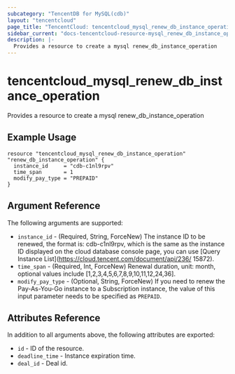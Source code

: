 ```yaml
---
subcategory: "TencentDB for MySQL(cdb)"
layout: "tencentcloud"
page_title: "TencentCloud: tencentcloud_mysql_renew_db_instance_operation"
sidebar_current: "docs-tencentcloud-resource-mysql_renew_db_instance_operation"
description: |-
  Provides a resource to create a mysql renew_db_instance_operation
---
```


# tencentcloud_mysql_renew_db_instance_operation

Provides a resource to create a mysql renew_db_instance_operation

## Example Usage

```hcl
resource "tencentcloud_mysql_renew_db_instance_operation" "renew_db_instance_operation" {
  instance_id     = "cdb-c1nl9rpv"
  time_span       = 1
  modify_pay_type = "PREPAID"
}
```

## Argument Reference

The following arguments are supported:

* `instance_id` - (Required, String, ForceNew) The instance ID to be renewed, the format is: cdb-c1nl9rpv, which is the same as the instance ID displayed on the cloud database console page, you can use [Query Instance List](https://cloud.tencent.com/document/api/236/ 15872).
* `time_span` - (Required, Int, ForceNew) Renewal duration, unit: month, optional values include [1,2,3,4,5,6,7,8,9,10,11,12,24,36].
* `modify_pay_type` - (Optional, String, ForceNew) If you need to renew the Pay-As-You-Go instance to a Subscription instance, the value of this input parameter needs to be specified as `PREPAID`.

## Attributes Reference

In addition to all arguments above, the following attributes are exported:

* `id` - ID of the resource.
* `deadline_time` - Instance expiration time.
* `deal_id` - Deal id.


